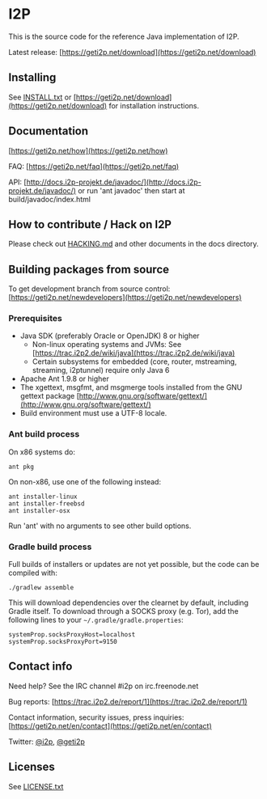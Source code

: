 # I2P

This is the source code for the reference Java implementation of I2P.

Latest release: [https://geti2p.net/download](https://geti2p.net/download) 

## Installing

See [INSTALL.txt](INSTALL.txt) or [https://geti2p.net/download](https://geti2p.net/download) for installation instructions.

## Documentation

[https://geti2p.net/how](https://geti2p.net/how)

FAQ: [https://geti2p.net/faq](https://geti2p.net/faq) 

API: [http://docs.i2p-projekt.de/javadoc/](http://docs.i2p-projekt.de/javadoc/) 
or run 'ant javadoc' then start at build/javadoc/index.html

## How to contribute / Hack on I2P

Please check out [HACKING.md](docs/HACKING.md) and other documents in the docs directory.

## Building packages from source

To get development branch from source control: [https://geti2p.net/newdevelopers](https://geti2p.net/newdevelopers) 

### Prerequisites

- Java SDK (preferably Oracle or OpenJDK) 8 or higher
  - Non-linux operating systems and JVMs: See [https://trac.i2p2.de/wiki/java](https://trac.i2p2.de/wiki/java) 
  - Certain subsystems for embedded (core, router, mstreaming, streaming, i2ptunnel)
    require only Java 6
- Apache Ant 1.9.8 or higher
- The xgettext, msgfmt, and msgmerge tools installed from the GNU gettext package
 [http://www.gnu.org/software/gettext/](http://www.gnu.org/software/gettext/) 
- Build environment must use a UTF-8 locale.

### Ant build process

On x86 systems do:

    ant pkg

On non-x86, use one of the following instead:

    ant installer-linux
    ant installer-freebsd
    ant installer-osx

Run 'ant' with no arguments to see other build options.

### Gradle build process

Full builds of installers or updates are not yet possible, but the code can be
compiled with:

    ./gradlew assemble

This will download dependencies over the clearnet by default, including Gradle
itself. To download through a SOCKS proxy (e.g. Tor), add the following lines to
your `~/.gradle/gradle.properties`:

    systemProp.socksProxyHost=localhost
    systemProp.socksProxyPort=9150

## Contact info

Need help? See the IRC channel #i2p on irc.freenode.net

Bug reports: [https://trac.i2p2.de/report/1](https://trac.i2p2.de/report/1) 

Contact information, security issues, press inquiries: [https://geti2p.net/en/contact](https://geti2p.net/en/contact) 

Twitter: [@i2p](https://twitter.com/i2p), [@geti2p](https://twitter.com/GetI2P)

## Licenses

See [LICENSE.txt](LICENSE.txt) 

